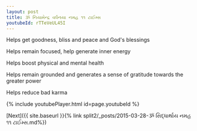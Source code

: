 ```yaml
---
layout: post
title: ૐ નિયામેન્દ્ર વર્ધનયા નમહ ૧૧ ટાઈમ્સ
youtubeId: rTTeVeUL45I
---
```

 
 
Helps get goodness, bliss and peace and God's blessings
 
Helps remain focused, help generate inner energy 
 
Helps boost physical and mental health 
 
Helps remain grounded and generates a sense of gratitude towards the greater power 
 
Helps reduce bad karma
 
 
 
 


{% include youtubePlayer.html id=page.youtubeId %}
 
[Next]({{ site.baseurl }}{% link  split2/_posts/2015-03-28-ૐ સિદ્ધાર્થાય નમહ ૧૧ ટાઈમ્સ.md%})
 
